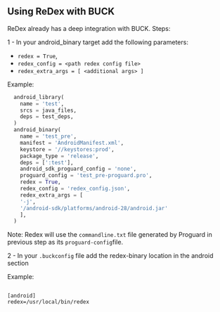 Using ReDex with BUCK
---------------------

ReDex already has a deep integration with BUCK. 
Steps:

1 - In your android_binary target add the following parameters:

- `redex = True`,
- `redex_config = <path redex config file>`
- `redex_extra_args = [ <additional args> ]`

Example:

```python
  android_library(
    name = 'test',
    srcs = java_files,
    deps = test_deps,
  )
  android_binary(
    name = 'test_pre',
    manifest = 'AndroidManifest.xml',
    keystore = '//keystores:prod',
    package_type = 'release',
    deps = [':test'],
    android_sdk_proguard_config = 'none',
    proguard_config = 'test_pre-proguard.pro',
    redex = True,
    redex_config = 'redex_config.json',
    redex_extra_args = [ 
    '-j', 
    '/android-sdk/platforms/android-28/android.jar'
    ],
  )
```

Note: Redex will use the `commandline.txt` file generated by Proguard in previous step as its `proguard-config`file.

2 - In your `.buckconfig` file add the redex-binary location in the android section

Example:

```

[android]
redex=/usr/local/bin/redex

```